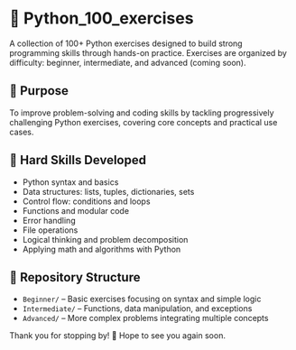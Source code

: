 # 🐍 Python_100_exercises

A collection of 100+ Python exercises designed to build strong programming skills through hands-on practice. Exercises are organized by difficulty: beginner, intermediate, and advanced (coming soon).


## 🎯 Purpose

To improve problem-solving and coding skills by tackling progressively challenging Python exercises, covering core concepts and practical use cases.


## 🧠 Hard Skills Developed

- Python syntax and basics  
- Data structures: lists, tuples, dictionaries, sets  
- Control flow: conditions and loops  
- Functions and modular code  
- Error handling  
- File operations  
- Logical thinking and problem decomposition  
- Applying math and algorithms with Python
  

## 📂 Repository Structure

- `Beginner/` – Basic exercises focusing on syntax and simple logic  
- `Intermediate/` – Functions, data manipulation, and exceptions  
- `Advanced/` – More complex problems integrating multiple concepts 



Thank you for stopping by! 🚀 Hope to see you again soon.
